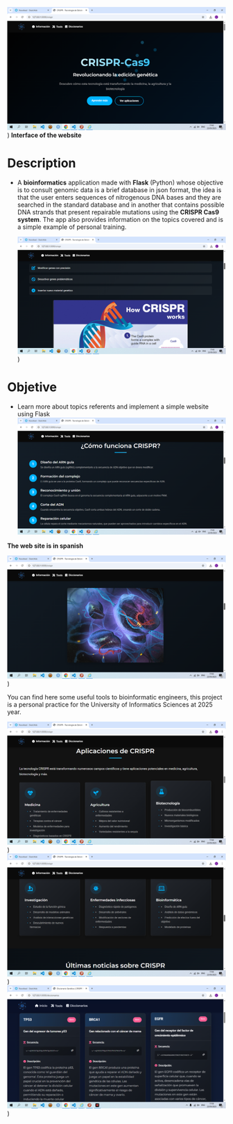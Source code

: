 
![Interface](https://github.com/MariaL2000/CRYSPR_System/blob/main/CRISPR_System/examples/1.png))
**Interface of the website**

# Description 
- A **bioinformatics** application made with **Flask** (Python) whose objective is to consult genomic data is a brief database in json format, the idea is that the user enters sequences of nitrogenous DNA bases and they are searched in the standard database and in another that contains possible DNA strands that present repairable mutations using the **CRISPR Cas9 system**. The app also provides information on the topics covered and is a simple example of personal training.

  ![expl2](https://github.com/MariaL2000/CRYSPR_System/blob/main/CRISPR_System/examples/2.png))

# Objetive
- Learn more about topics referents and implement a simple website using Flask
![exx4](https://github.com/MariaL2000/CRYSPR_System/blob/main/CRISPR_System/examples/3.png)

**The web site is in spanish**

![Validate a sequence of DNA](https://github.com/MariaL2000/CRYSPR_System/blob/main/CRISPR_System/examples/4.png))

You can find here some useful tools to bioinformatic engineers, this project is a personal practice for the University of Informatics Sciences at 2025 year.

  ![expl2](https://github.com/MariaL2000/CRYSPR_System/blob/main/CRISPR_System/examples/5.png))
  ![expl2](https://github.com/MariaL2000/CRYSPR_System/blob/main/CRISPR_System/examples/6.png))
  ![expl2](https://github.com/MariaL2000/CRYSPR_System/blob/main/CRISPR_System/examples/7.png))


